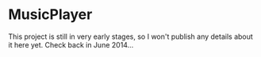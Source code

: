MusicPlayer
===========
This project is still in very early stages, so I won't publish any details about it here yet. Check back in June 2014...
